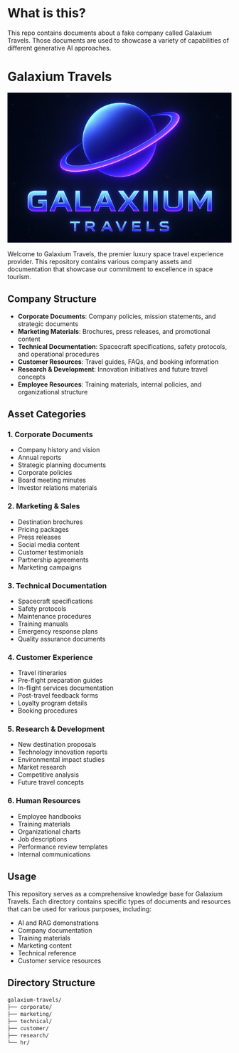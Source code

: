 # What is this?

This repo contains documents about a fake company called Galaxium Travels. Those documents are used to showcase a variety of capabilities of different generative AI approaches.

# Galaxium Travels

![Galaxium Travels Logo](99_images/logo.png)


Welcome to Galaxium Travels, the premier luxury space travel experience provider. This repository contains various company assets and documentation that showcase our commitment to excellence in space tourism.

## Company Structure

- **Corporate Documents**: Company policies, mission statements, and strategic documents
- **Marketing Materials**: Brochures, press releases, and promotional content
- **Technical Documentation**: Spacecraft specifications, safety protocols, and operational procedures
- **Customer Resources**: Travel guides, FAQs, and booking information
- **Research & Development**: Innovation initiatives and future travel concepts
- **Employee Resources**: Training materials, internal policies, and organizational structure

## Asset Categories

### 1. Corporate Documents
- Company history and vision
- Annual reports
- Strategic planning documents
- Corporate policies
- Board meeting minutes
- Investor relations materials

### 2. Marketing & Sales
- Destination brochures
- Pricing packages
- Press releases
- Social media content
- Customer testimonials
- Partnership agreements
- Marketing campaigns

### 3. Technical Documentation
- Spacecraft specifications
- Safety protocols
- Maintenance procedures
- Training manuals
- Emergency response plans
- Quality assurance documents

### 4. Customer Experience
- Travel itineraries
- Pre-flight preparation guides
- In-flight services documentation
- Post-travel feedback forms
- Loyalty program details
- Booking procedures

### 5. Research & Development
- New destination proposals
- Technology innovation reports
- Environmental impact studies
- Market research
- Competitive analysis
- Future travel concepts

### 6. Human Resources
- Employee handbooks
- Training materials
- Organizational charts
- Job descriptions
- Performance review templates
- Internal communications

## Usage

This repository serves as a comprehensive knowledge base for Galaxium Travels. Each directory contains specific types of documents and resources that can be used for various purposes, including:

- AI and RAG demonstrations
- Company documentation
- Training materials
- Marketing content
- Technical reference
- Customer service resources

## Directory Structure

```
galaxium-travels/
├── corporate/
├── marketing/
├── technical/
├── customer/
├── research/
└── hr/
``` 
